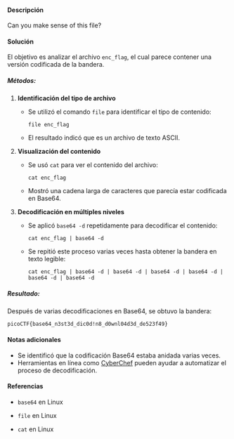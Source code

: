 #### Descripción

Can you make sense of this file?

#### Solución

El objetivo es analizar el archivo `enc_flag`, el cual parece contener una versión codificada de la bandera.

##### Métodos:

1. **Identificación del tipo de archivo**
    
    - Se utilizó el comando `file` para identificar el tipo de contenido:
        ```
        file enc_flag
        ```
    - El resultado indicó que es un archivo de texto ASCII.
        
2. **Visualización del contenido**
    
    - Se usó `cat` para ver el contenido del archivo:
        ```
        cat enc_flag
        ```
    - Mostró una cadena larga de caracteres que parecía estar codificada en Base64.
3. **Decodificación en múltiples niveles**
    - Se aplicó `base64 -d` repetidamente para decodificar el contenido:
        ```
        cat enc_flag | base64 -d
        ```
    - Se repitió este proceso varias veces hasta obtener la bandera en texto legible:
        ```
        cat enc_flag | base64 -d | base64 -d | base64 -d | base64 -d | base64 -d | base64 -d
        ```
##### Resultado:

Después de varias decodificaciones en Base64, se obtuvo la bandera:

```
picoCTF{base64_n3st3d_dic0d!n8_d0wnl04d3d_de523f49}
```

#### Notas adicionales

- Se identificó que la codificación Base64 estaba anidada varias veces.
- Herramientas en línea como [CyberChef](https://gchq.github.io/CyberChef/) pueden ayudar a automatizar el proceso de decodificación.
#### Referencias

- `base64` en Linux
    
- `file` en Linux
    
- `cat` en Linux